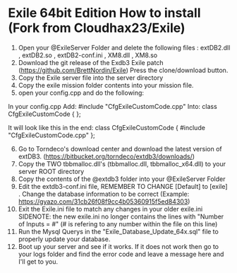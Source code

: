 # Exile 64bit Edition How to install (Fork from Cloudhax23/Exile)
1. Open your @ExileServer Folder and delete the following files : extDB2.dll , extDB2.so , extDB2-conf.ini , XM8.dll , XM8.so
2. Download the git release of the Exdb3 Exile patch (https://github.com/BrettNordin/Exile) Press the clone/download button.
3. Copy the Exile server file into the server directory
4. Copy the exile mission folder contents into your mission file.
5. open your config.cpp and do the following:

In your config.cpp 
Add: #include "CfgExileCustomCode.cpp" 
Into:
class CfgExileCustomCode 
{
};

It will look like this in the end: 
class CfgExileCustomCode 
{
    #include "CfgExileCustomCode.cpp" 
};

6. Go to Torndeco's download center and download the latest version of extDB3. (https://bitbucket.org/torndeco/extdb3/downloads/)
7. Copy the TWO tbbmalloc.dll's (tbbmalloc.dll, tbbmalloc_x64.dll) to your server ROOT directory
8. Copy the contents of the @extdb3 folder into your @ExileServer Folder
9. Edit the extdb3-conf.ini file, REMEMBER TO CHANGE [Default] to [exile] . Change the database information to be correct (Example: https://gyazo.com/31cb26f08f9cc4b05360915f5ed84303)
10. Exit the Exile.ini file to match any changes in your older exile.ini
 SIDENOTE: the new exile.ini no longer contains the lines with "Number of Inputs = #" (# is refering to any number within the file on this line)
11. Run the Mysql Querys in the "Exile_Database_Update_64x.sql" file to properly update your database.
12. Boot up your server and see if it works. If it does not work then go to your logs folder and find the error code and leave a message here and I'll get to you.

